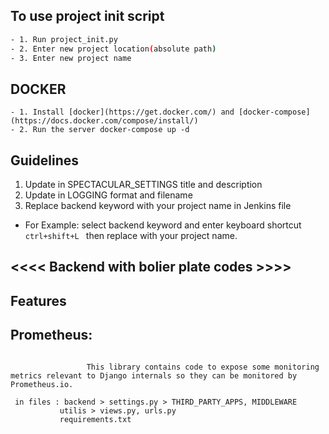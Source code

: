 ## To use project init script

```bash
- 1. Run project_init.py
- 2. Enter new project location(absolute path)
- 3. Enter new project name
```

## DOCKER 
```
- 1. Install [docker](https://get.docker.com/) and [docker-compose](https://docs.docker.com/compose/install/)
- 2. Run the server docker-compose up -d
```

## Guidelines
1. Update in SPECTACULAR_SETTINGS title and description
2. Update in LOGGING format and filename
3. Replace backend keyword with your project name in Jenkins file
- For Example: select backend keyword and enter keyboard shortcut ``ctrl+shift+L `` then replace with your project name.

## <<<< Backend with bolier plate codes >>>>

## Features
## Prometheus:
   ```Description : Django-Prometheus

                    This library contains code to expose some monitoring metrics relevant to Django internals so they can be monitored by Prometheus.io.

    in files : backend > settings.py > THIRD_PARTY_APPS, MIDDLEWARE
              utilis > views.py, urls.py
              requirements.txt
```